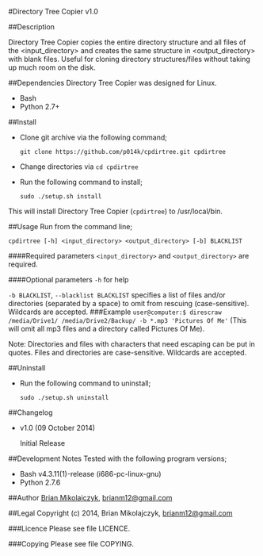#Directory Tree Copier
v1.0

##Description

Directory Tree Copier copies the entire directory structure and all files of the <input_directory> and creates the same structure in <output_directory> with blank files. Useful for cloning directory structures/files  without taking up much room on the disk.

##Dependencies
Directory Tree Copier was designed for Linux.

* Bash
* Python 2.7+

##Install
* Clone git archive via the following command; 
  
  `git clone https://github.com/p014k/cpdirtree.git cpdirtree`
* Change directories via `cd cpdirtree`
* Run the following command to install;
  
  `sudo ./setup.sh install`

This will install Directory Tree Copier (`cpdirtree`) to /usr/local/bin.

##Usage
Run from the command line;

`cpdirtree [-h] <input_directory> <output_directory> [-b] BLACKLIST`

####Required parameters
`<input_directory>` and `<output_directory>` are required.

####Optional parameters
`-h` for help

`-b BLACKLIST`, `--blacklist BLACKLIST` specifies a list of files and/or directories (separated by a space) to omit from rescuing (case-sensitive). Wildcards are accepted.
###Example 
`user@computer:$ direscraw /media/Drive1/ /media/Drive2/Backup/ -b *.mp3 'Pictures Of Me'` (This will omit all mp3 files and a directory called Pictures Of Me). 

Note: Directories and files with characters that need escaping can be put in quotes. Files and directories are case-sensitive. Wildcards are accepted.

##Uninstall
* Run the following command to uninstall;
  
  `sudo ./setup.sh uninstall`

##Changelog
* v1.0 (09 October 2014)

  Initial Release

##Development Notes
Tested with the following program versions;

* Bash v4.3.11(1)-release (i686-pc-linux-gnu)
* Python 2.7.6

##Author
[Brian Mikolajczyk](https://github.com/p014k), brianm12@gmail.com

##Legal
Copyright (c) 2014, Brian Mikolajczyk, brianm12@gmail.com

###Licence
Please see file LICENCE.

###Copying
Please see file COPYING.
